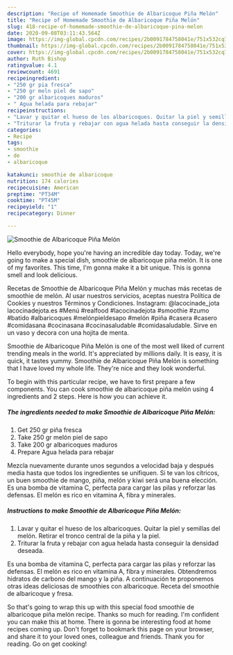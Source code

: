 ```yaml
---
description: "Recipe of Homemade Smoothie de Albaricoque Piña Melón"
title: "Recipe of Homemade Smoothie de Albaricoque Piña Melón"
slug: 418-recipe-of-homemade-smoothie-de-albaricoque-pina-melon
date: 2020-09-08T03:11:43.564Z
image: https://img-global.cpcdn.com/recipes/2b0091784758041e/751x532cq70/smoothie-de-albaricoque-pina-melon-foto-principal.jpg
thumbnail: https://img-global.cpcdn.com/recipes/2b0091784758041e/751x532cq70/smoothie-de-albaricoque-pina-melon-foto-principal.jpg
cover: https://img-global.cpcdn.com/recipes/2b0091784758041e/751x532cq70/smoothie-de-albaricoque-pina-melon-foto-principal.jpg
author: Ruth Bishop
ratingvalue: 4.1
reviewcount: 4691
recipeingredient:
- "250 gr pia fresca"
- "250 gr meln piel de sapo"
- "200 gr albaricoques maduros"
- " Agua helada para rebajar"
recipeinstructions:
- "Lavar y quitar el hueso de los albaricoques. Quitar la piel y semillas del melón. Retirar el tronco central de la piña y la piel."
- "Triturar la fruta y rebajar con agua helada hasta conseguir la densidad deseada."
categories:
- Recipe
tags:
- smoothie
- de
- albaricoque

katakunci: smoothie de albaricoque 
nutrition: 174 calories
recipecuisine: American
preptime: "PT34M"
cooktime: "PT45M"
recipeyield: "1"
recipecategory: Dinner

---
```



![Smoothie de Albaricoque Piña Melón](https://img-global.cpcdn.com/recipes/2b0091784758041e/751x532cq70/smoothie-de-albaricoque-pina-melon-foto-principal.jpg)

Hello everybody, hope you're having an incredible day today. Today, we're going to make a special dish, smoothie de albaricoque piña melón. It is one of my favorites. This time, I'm gonna make it a bit unique. This is gonna smell and look delicious.

Recetas de Smoothie de Albaricoque Piña Melón y muchas más recetas de smoothie de melón. Al usar nuestros servicios, aceptas nuestra Política de Cookies y nuestros Términos y Condiciones. Instagram: @lacocinade_jota lacocinadejota.es #Menú #realfood #lacocinadejota #smoothie #zumo #batido #albaricoques #melónpieldesapo #melón #piña #casera #casero #comidasana #cocinasana #cocinasaludable #comidasaludable. Sirve en un vaso y decora con una hojita de menta.

Smoothie de Albaricoque Piña Melón is one of the most well liked of current trending meals in the world. It's appreciated by millions daily. It is easy, it is quick, it tastes yummy. Smoothie de Albaricoque Piña Melón is something that I have loved my whole life. They're nice and they look wonderful.


To begin with this particular recipe, we have to first prepare a few components. You can cook smoothie de albaricoque piña melón using 4 ingredients and 2 steps. Here is how you can achieve it.

<!--inarticleads1-->

##### The ingredients needed to make Smoothie de Albaricoque Piña Melón:

1. Get 250 gr piña fresca
1. Take 250 gr melón piel de sapo
1. Take 200 gr albaricoques maduros
1. Prepare  Agua helada para rebajar


Mezcla nuevamente durante unos segundos a velocidad baja y después media hasta que todos los ingredientes se unifiquen. Si te van los cítricos, un buen smoothie de mango, piña, melón y kiwi será una buena elección. Es una bomba de vitamina C, perfecta para cargar las pilas y reforzar las defensas. El melón es rico en vitamina A, fibra y minerales. 

<!--inarticleads2-->

##### Instructions to make Smoothie de Albaricoque Piña Melón:

1. Lavar y quitar el hueso de los albaricoques. Quitar la piel y semillas del melón. Retirar el tronco central de la piña y la piel.
1. Triturar la fruta y rebajar con agua helada hasta conseguir la densidad deseada.


Es una bomba de vitamina C, perfecta para cargar las pilas y reforzar las defensas. El melón es rico en vitamina A, fibra y minerales. Obtendremos hidratos de carbono del mango y la piña. A continuación te proponemos otras ideas deliciosas de smoothies con albaricoque. Receta del smoothie de albaricoque y fresa. 

So that's going to wrap this up with this special food smoothie de albaricoque piña melón recipe. Thanks so much for reading. I'm confident you can make this at home. There is gonna be interesting food at home recipes coming up. Don't forget to bookmark this page on your browser, and share it to your loved ones, colleague and friends. Thank you for reading. Go on get cooking!
